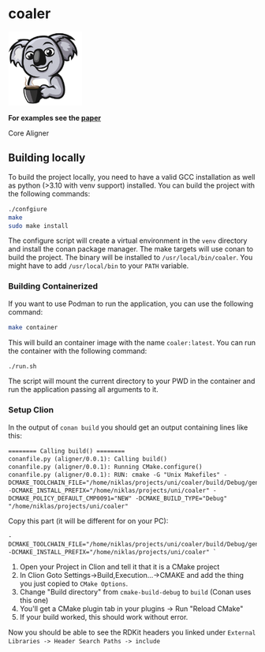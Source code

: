 # coaler

<img src="logo/coaler-removebg.png" width="150">

**For examples see the [paper](https://github.com/ciw-project-2023/coaler/blob/main/paper.pdf)**


Core Aligner

## Building locally

To build the project locally, you need to have a valid GCC installation as well as
python (>3.10 with venv support) installed. You can build the project with the following commands:

```bash
./confgiure
make
sudo make install
````

The configure script will create a virtual environment in the `venv` directory and install the conan package manager.
The make targets will use conan to build the project. The binary will be installed to `/usr/local/bin/coaler`. You might
have to add `/usr/local/bin` to your `PATH` variable.

### Building Containerized
If you want to use Podman to run the application, you can use the following command:

```bash
make container
```

This will build an container image with the name `coaler:latest`. You can run the container with the following command:

```bash
./run.sh
```

The script will mount the current directory to your PWD in the container and run the application passing all arguments to it.

### Setup Clion

In the output of `conan build` you should get an output containing lines like this:

```
======== Calling build() ========
conanfile.py (aligner/0.0.1): Calling build()
conanfile.py (aligner/0.0.1): Running CMake.configure()
conanfile.py (aligner/0.0.1): RUN: cmake -G "Unix Makefiles" -DCMAKE_TOOLCHAIN_FILE="/home/niklas/projects/uni/coaler/build/Debug/generators/conan_toolchain.cmake" -DCMAKE_INSTALL_PREFIX="/home/niklas/projects/uni/coaler" -DCMAKE_POLICY_DEFAULT_CMP0091="NEW" -DCMAKE_BUILD_TYPE="Debug" "/home/niklas/projects/uni/coaler"
```

Copy this part (it will be different for on your PC):

```
-DCMAKE_TOOLCHAIN_FILE="/home/niklas/projects/uni/coaler/build/Debug/generators/conan_toolchain.cmake" -DCMAKE_INSTALL_PREFIX="/home/niklas/projects/uni/coaler" `
```

1. Open your Project in Clion and tell it that it is a CMake project
2. In Clion Goto Settings->Build,Execution...->CMAKE and add the thing you just copied to `CMake Options`.
3. Change "Build directory" from `cmake-build-debug` to `build` (Conan uses this one)
4. You'll get a CMake plugin tab in your plugins -> Run "Reload CMake"
5. If your build worked, this should work without error.

Now you should be able to see the RDKit headers you linked under `External Libraries -> Header Search Paths -> include`
